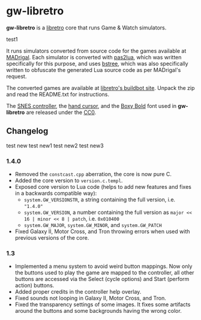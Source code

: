 # gw-libretro

**gw-libretro** is a [libretro](http://www.libretro.com/) core that runs Game & Watch simulators.

test1

It runs simulators converted from source code for the games available at [MADrigal](http://www.madrigaldesign.it/sim/). Each simulator is converted with [pas2lua](https://github.com/leiradel/pas2lua), which was written specifically for this purpose, and uses [bstree](https://github.com/leiradel/bstree), which was also specifically written to obfuscate the generated Lua source code as per MADrigal's request.

The converted games are available at [libretro's buildbot site](http://bot.libretro.com/assets/cores/Handheld%20Electronic%20Game/). Unpack the zip and read the README.txt for instructions.

The [SNES controller](http://commons.wikimedia.org/wiki/File:SNES_controller.svg), the [hand cursor](https://commons.wikimedia.org/wiki/File:Pointing_hand_cursor_vector.svg), and the [Boxy Bold](http://opengameart.org/content/boxy-bold-font) font used in **gw-libretro** are released under the [CC0](http://creativecommons.org/publicdomain/zero/1.0/).

## Changelog
test new
test new1
test new2
test new3

### 1.4.0

* Removed the `constcast.cpp` aberration, the core is now pure C.
* Added the core version to `version.c.templ`.
* Exposed core version to Lua code (helps to add new features and fixes in a backwards compatible way):
  * `system.GW_VERSIONSTR`, a string containing the full version, i.e. `"1.4.0"`
  * `system.GW_VERSION`, a number containing the full version as `major << 16 | minor << 8 | patch`, i.e. `0x010400`
  * `system.GW_MAJOR`, `system.GW_MINOR`, and `system.GW_PATCH`
* Fixed Galaxy II, Motor Cross, and Tron throwing errors when used with previous versions of the core.

### 1.3

* Implemented a menu system to avoid weird button mappings. Now only the buttons used to play the game are mapped to the controller, all other buttons are accessed via the Select (cycle options) and Start (perform action) buttons.
* Added proper credits in the controller help overlay.
* Fixed sounds not looping in Galaxy II, Motor Cross, and Tron.
* Fixed the transparency settings of some images. It fixes some artifacts around the buttons and some backgrounds having the wrong color.

